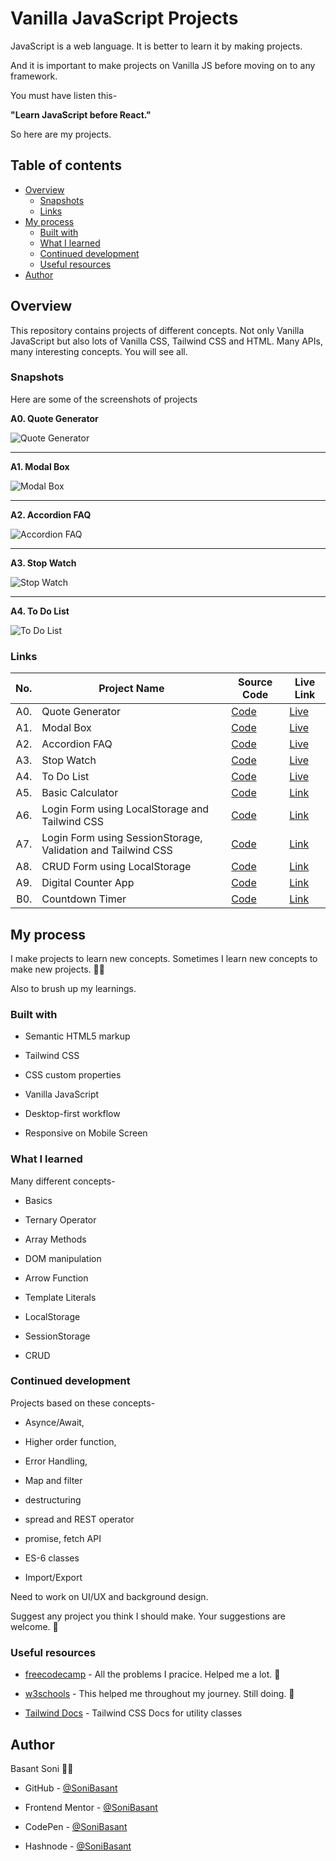 # Vanilla JavaScript Projects

JavaScript is a web language. It is better to learn it by making projects.

And it is important to make projects on Vanilla JS before moving on to any framework.

You must have listen this-

**"Learn JavaScript before React."**

So here are my projects.

## Table of contents

- [Overview](#overview)
  - [Snapshots](#snapshots)
  - [Links](#links)
- [My process](#my-process)
  - [Built with](#built-with)
  - [What I learned](#what-i-learned)
  - [Continued development](#continued-development)
  - [Useful resources](#useful-resources)
- [Author](#author)

## Overview

This repository contains projects of different concepts. Not only Vanilla JavaScript but also lots of Vanilla CSS, Tailwind CSS and HTML. Many APIs, many interesting concepts. You will see all.

### Snapshots

Here are some of the screenshots of projects

**A0. Quote Generator**

![Quote Generator](https://sonibasant.github.io/Vanilla-JavaScript-Projects/A0.%20Quote%20Generator/Images/QG-Snap.png)

---

**A1. Modal Box**

![Modal Box](https://sonibasant.github.io/Vanilla-JavaScript-Projects/A1.%20Modal%20Box/Images/Modal-Snap-2.png)

---

**A2. Accordion FAQ**

![Accordion FAQ](https://sonibasant.github.io/Vanilla-JavaScript-Projects/A2.%20Accordion%20FAQ/Images/Accordion-Snap-2.png)

---

**A3. Stop Watch**

![Stop Watch](https://sonibasant.github.io/Vanilla-JavaScript-Projects/A3.%20Stop%20Watch/Images/Stop-Watch-Snap-2.png)

---

**A4. To Do List**

![To Do List](https://sonibasant.github.io/Vanilla-JavaScript-Projects/A4.%20To%20do%20list/Images/To-Do-List-Snap-2.png)

### Links

| No. | Project Name                                                 | Source Code                                                                                                                  | Live Link                                                                                                                  |
| --: | ------------------------------------------------------------ | ---------------------------------------------------------------------------------------------------------------------------- | -------------------------------------------------------------------------------------------------------------------------- |
| A0. | Quote Generator                                              | [Code](https://github.com/SoniBasant/Vanilla-JavaScript-Projects/tree/main/A0.%20Quote%20Generator)                          | [Live](https://sonibasant.github.io/Vanilla-JavaScript-Projects/A0.%20Quote%20Generator/quoteGen.html)                     |
| A1. | Modal Box                                                    | [Code](https://github.com/SoniBasant/Vanilla-JavaScript-Projects/tree/main/A1.%20Modal%20Box)                                | [Live](https://sonibasant.github.io/Vanilla-JavaScript-Projects/A1.%20Modal%20Box/modalBox.html)                           |
| A2. | Accordion FAQ                                                | [Code](https://github.com/SoniBasant/Vanilla-JavaScript-Projects/tree/main/A2.%20Accordion%20FAQ)                            | [Live](https://sonibasant.github.io/Vanilla-JavaScript-Projects/A2.%20Accordion%20FAQ/accordion.html)                      |
| A3. | Stop Watch                                                   | [Code](https://github.com/SoniBasant/Vanilla-JavaScript-Projects/tree/main/A3.%20Stop%20Watch)                               | [Live](https://sonibasant.github.io/Vanilla-JavaScript-Projects/A3.%20Stop%20Watch/stopWatch.html)                         |
| A4. | To Do List                                                   | [Code](https://github.com/SoniBasant/Vanilla-JavaScript-Projects/tree/main/A4.%20To%20do%20list)                             | [Live](https://sonibasant.github.io/Vanilla-JavaScript-Projects/A4.%20To%20do%20list/toDoList.html)                        |
| A5. | Basic Calculator                                             | [Code](https://github.com/SoniBasant/Vanilla-JavaScript-Projects/tree/main/A5.%20Basic%20Calculator)                         | [Link](https://sonibasant.github.io/Vanilla-JavaScript-Projects/A5.%20Basic%20Calculator/calculator.html)                  |
| A6. | Login Form using LocalStorage and Tailwind CSS               | [Code](https://github.com/SoniBasant/Vanilla-JavaScript-Projects/tree/main/A6-Login-form-with-localStorage-Tailwind)         | [Link](https://sonibasant.github.io/Vanilla-JavaScript-Projects/A6-Login-form-with-localStorage-Tailwind/src/index.html)   |
| A7. | Login Form using SessionStorage, Validation and Tailwind CSS | [Code](https://github.com/SoniBasant/Vanilla-JavaScript-Projects/tree/main/A7-Login-Form-SessionStorage-Validation-Tailwind) | [Link](https://sonibasant.github.io/Vanilla-JavaScript-Projects/A7-Login-Form-SessionStorage-Validation-Tailwind/Reg.html) |
| A8. | CRUD Form using LocalStorage                                 | [Code](https://github.com/SoniBasant/Vanilla-JavaScript-Projects/tree/main/A8.%20CRUD%20Form)                                | [Link](https://sonibasant.github.io/Vanilla-JavaScript-Projects/A8.%20CRUD%20Form/crudForm.html)                           |
| A9. | Digital Counter App                                          | [Code](https://github.com/SoniBasant/Vanilla-JavaScript-Projects/tree/main/A9.%20Digital%20Counter%20App)                    | [Link](https://sonibasant.github.io/Vanilla-JavaScript-Projects/A9.%20Digital%20Counter%20App/Counter.html)                |
| B0. | Countdown Timer                                              | [Code](https://github.com/SoniBasant/Vanilla-JavaScript-Projects/tree/main/B0.%20Countdown-Timer)                            | [Link](https://sonibasant.github.io/Vanilla-JavaScript-Projects/B0.%20Countdown-Timer/countDown.html)                      |

## My process

I make projects to learn new concepts. Sometimes I learn new concepts to make new projects. 👨‍💻

Also to brush up my learnings.

### Built with

- Semantic HTML5 markup

- Tailwind CSS
- CSS custom properties
- Vanilla JavaScript
- Desktop-first workflow
- Responsive on Mobile Screen

### What I learned

Many different concepts-

- Basics

- Ternary Operator
- Array Methods
- DOM manipulation
- Arrow Function
- Template Literals
- LocalStorage
- SessionStorage
- CRUD

### Continued development

Projects based on these concepts-

- Asynce/Await,

- Higher order function,
- Error Handling,
- Map and filter
- destructuring
- spread and REST operator
- promise, fetch API
- ES-6 classes
- Import/Export

Need to work on UI/UX and background design.

Suggest any project you think I should make. Your suggestions are welcome. 🙌

### Useful resources

- [freecodecamp](https://www.freecodecamp.org/) - All the problems I pracice. Helped me a lot. 🙌

- [w3schools](https://www.w3schools.com) - This helped me throughout my journey. Still doing. 🙂
- [Tailwind Docs](https://tailwindcss.com/) - Tailwind CSS Docs for utility classes

## Author

Basant Soni 👨‍💻

- GitHub - [@SoniBasant](https://github.com/SoniBasant)

- Frontend Mentor - [@SoniBasant](https://www.frontendmentor.io/profile/SoniBasant)
- CodePen - [@SoniBasant](https://codepen.io/sonibasant)
- Hashnode - [@SoniBasant](https://sonibasant.hashnode.dev/)
